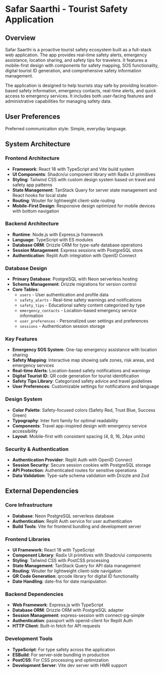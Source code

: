 # Safar Saarthi - Tourist Safety Application

## Overview

Safar Saarthi is a proactive tourist safety ecosystem built as a full-stack web application. The app provides real-time safety alerts, emergency assistance, location sharing, and safety tips for travelers. It features a mobile-first design with components for safety mapping, SOS functionality, digital tourist ID generation, and comprehensive safety information management.

The application is designed to help tourists stay safe by providing location-based safety information, emergency contacts, real-time alerts, and quick access to emergency services. It includes both user-facing features and administrative capabilities for managing safety data.

## User Preferences

Preferred communication style: Simple, everyday language.

## System Architecture

### Frontend Architecture
- **Framework**: React 18 with TypeScript and Vite build system
- **UI Components**: Shadcn/ui component library with Radix UI primitives
- **Styling**: Tailwind CSS with custom design system based on travel and safety app patterns
- **State Management**: TanStack Query for server state management and React hooks for local state
- **Routing**: Wouter for lightweight client-side routing
- **Mobile-First Design**: Responsive design optimized for mobile devices with bottom navigation

### Backend Architecture
- **Runtime**: Node.js with Express.js framework
- **Language**: TypeScript with ES modules
- **Database ORM**: Drizzle ORM for type-safe database operations
- **Session Management**: Express sessions with PostgreSQL store
- **Authentication**: Replit Auth integration with OpenID Connect

### Database Design
- **Primary Database**: PostgreSQL with Neon serverless hosting
- **Schema Management**: Drizzle migrations for version control
- **Core Tables**:
  - `users` - User authentication and profile data
  - `safety_alerts` - Real-time safety warnings and notifications
  - `safety_tips` - Educational safety content categorized by type
  - `emergency_contacts` - Location-based emergency service information
  - `user_preferences` - Personalized user settings and preferences
  - `sessions` - Authentication session storage

### Key Features
- **Emergency SOS System**: One-tap emergency assistance with location sharing
- **Safety Mapping**: Interactive map showing safe zones, risk areas, and emergency services
- **Real-time Alerts**: Location-based safety notifications and warnings
- **Digital Tourist ID**: QR code generation for tourist identification
- **Safety Tips Library**: Categorized safety advice and travel guidelines
- **User Preferences**: Customizable settings for notifications and language

### Design System
- **Color Palette**: Safety-focused colors (Safety Red, Trust Blue, Success Green)
- **Typography**: Inter font family for optimal readability
- **Components**: Travel app-inspired design with emergency service accessibility
- **Layout**: Mobile-first with consistent spacing (4, 8, 16, 24px units)

### Security & Authentication
- **Authentication Provider**: Replit Auth with OpenID Connect
- **Session Security**: Secure session cookies with PostgreSQL storage
- **API Protection**: Authenticated routes for sensitive operations
- **Data Validation**: Type-safe schema validation with Drizzle and Zod

## External Dependencies

### Core Infrastructure
- **Database**: Neon PostgreSQL serverless database
- **Authentication**: Replit Auth service for user authentication
- **Build Tools**: Vite for frontend bundling and development server

### Frontend Libraries
- **UI Framework**: React 18 with TypeScript
- **Component Library**: Radix UI primitives with Shadcn/ui components
- **Styling**: Tailwind CSS with PostCSS processing
- **State Management**: TanStack Query for API data management
- **Routing**: Wouter for lightweight client-side navigation
- **QR Code Generation**: qrcode library for digital ID functionality
- **Date Handling**: date-fns for date manipulation

### Backend Dependencies
- **Web Framework**: Express.js with TypeScript
- **Database ORM**: Drizzle ORM with PostgreSQL adapter
- **Session Management**: express-session with connect-pg-simple
- **Authentication**: passport with openid-client for Replit Auth
- **HTTP Client**: Built-in fetch for API requests

### Development Tools
- **TypeScript**: For type safety across the application
- **ESBuild**: For server-side bundling in production
- **PostCSS**: For CSS processing and optimization
- **Development Server**: Vite dev server with HMR support
